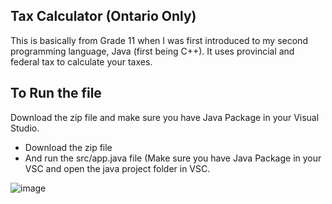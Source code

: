 ## Tax Calculator (Ontario Only)

This is basically from Grade 11 when I was first introduced to my second programming language, Java (first being C++). It uses provincial and federal tax to calculate your taxes.

## To Run the file

Download the zip file and make sure you have Java Package in your Visual Studio.

- Download the zip file
- And run the src/app.java file (Make sure you have Java Package in your VSC and open the java project folder in VSC.

![image](https://github.com/AhmedAbdulwasi/TaxCalculator/assets/98428365/23e31f77-a165-47a2-8a73-54b9b56f7828)
